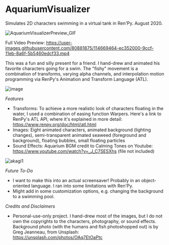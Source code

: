 # AquariumVisualizer
Simulates 2D characters swimming in a virtual tank in Ren'Py. August 2020.

![AquariumVisualizerPreview_GIF](https://user-images.githubusercontent.com/80881875/116655209-b1cab480-a958-11eb-9250-cecbbac7f161.gif)

Full Video Preview:
https://user-images.githubusercontent.com/80881875/114669464-ec352000-9ccf-11eb-8a6f-5b5460edcf33.mp4

This was a fun and silly present for a friend. I hand-drew and animated his favorite characters going for a swim. The "fishy" movement is a combination of transforms, varying alpha channels, and interpolation motion programming via RenPy's Animation and Transform Language (ATL).

![image](https://user-images.githubusercontent.com/80881875/113245316-b1b99500-9284-11eb-99b4-ae55a469a162.png)

*Features*
 - Transforms: To achieve a more realistic look of characters floating in the water, I used a combination of easing function Warpers. Here's a link to RenPy's ATL API, where it's explained in more detail: https://www.renpy.org/doc/html/atl.html
 - Images: Eight animated characters, animated background (lighting changes), semi-transparent animated seaweed (foreground and background), floating bubbles, small floating particles
 - Sound Effects: Aquarium BGM credit to Calming Tones on Youtube: https://www.youtube.com/watch?v=_J_C7SESXhs (file not included)

![akagi1](https://user-images.githubusercontent.com/80881875/113247044-2f32d480-9288-11eb-8848-43f66b92b417.png)

*Future To-Do*
- I want to make this into an actual screensaver! Probably in an object-oriented language. I ran into some limitations with Ren'Py.
- Might add in some customization options, e.g. changing the background to a swimming pool.

*Credits and Disclaimers*
- Personal-use-only project. I hand-drew most of the images, but I do not own the copyrights to the characters, photography, or sound effects.
Background photo (with the humans and fish photoshopped out) is by Greg Jeanneau, from Unsplash: https://unsplash.com/photos/OAq7EtOaPtc
